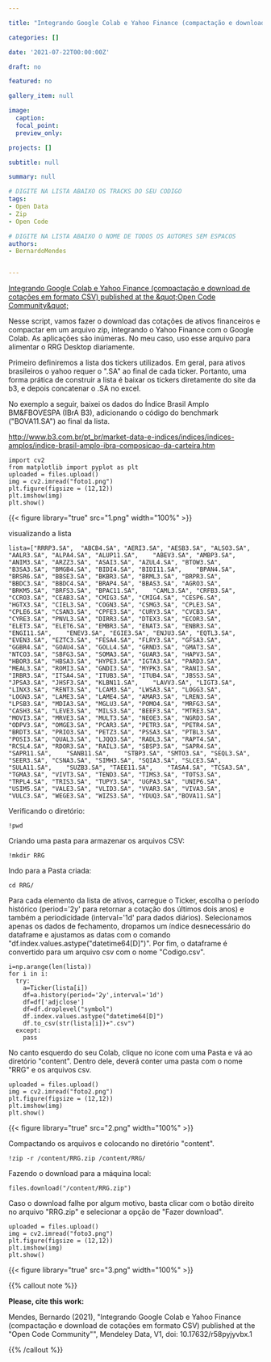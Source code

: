 ```yaml
---

title: "Integrando Google Colab e Yahoo Finance (compactação e download de cotações em formato CSV)"

categories: []

date: '2021-07-22T00:00:00Z' 

draft: no

featured: no

gallery_item: null

image:
  caption: 
  focal_point: 
  preview_only: 

projects: []

subtitle: null

summary: null

# DIGITE NA LISTA ABAIXO OS TRACKS DO SEU CODIGO
tags: 
- Open Data
- Zip
- Open Code

# DIGITE NA LISTA ABAIXO O NOME DE TODOS OS AUTORES SEM ESPACOS
authors:
- BernardoMendes


---
```


<script type="text/javascript" src="//cdn.plu.mx/widget-popup.js"></script>

<a href="https://plu.mx/plum/a/?doi=10.17632%2Fr58pyjyvbx.1" data-popup="right" data-size="large" class="plumx-plum-print-popup" data-site="plum" data-hide-when-empty="true">Integrando Google Colab e Yahoo Finance (compactação e download de cotações em formato CSV) published at the &amp;quot;Open Code Community&amp;quot;</a>





Nesse script, vamos fazer o download das cotações de ativos financeiros e compactar em um arquivo zip, integrando o Yahoo Finance com o Google Colab. As aplicações são inúmeras. No meu caso, uso esse arquivo para alimentar o RRG Desktop diariamente.

Primeiro definiremos a lista dos tickers utilizados. Em geral, para ativos brasileiros o yahoo requer o ".SA" ao final de cada ticker. Portanto, uma forma prática de construir a lista é baixar os tickers diretamente do site da b3, e depois concatenar o .SA no excel.

No exemplo a seguir, baixei os dados do Índice Brasil Amplo BM&FBOVESPA (IBrA B3), adicionando o código do benchmark ("BOVA11.SA") ao final da lista.

http://www.b3.com.br/pt_br/market-data-e-indices/indices/indices-amplos/indice-brasil-amplo-ibra-composicao-da-carteira.htm


    import cv2
    from matplotlib import pyplot as plt
    uploaded = files.upload()
    img = cv2.imread("foto1.png")
    plt.figure(figsize = (12,12))
    plt.imshow(img)
    plt.show()

{{< figure library="true" src="1.png" width="100%" >}}



visualizando a lista

    lista=["RRRP3.SA",	"ABCB4.SA",	"AERI3.SA",	"AESB3.SA",	"ALSO3.SA",	"AALR3.SA",	"ALPA4.SA",	"ALUP11.SA",	"ABEV3.SA",	"AMBP3.SA",	"ANIM3.SA",	"ARZZ3.SA",	"ASAI3.SA",	"AZUL4.SA",	"BTOW3.SA",	"B3SA3.SA",	"BMGB4.SA",	"BIDI4.SA",	"BIDI11.SA",	"BPAN4.SA",	"BRSR6.SA",	"BBSE3.SA",	"BKBR3.SA",	"BRML3.SA",	"BRPR3.SA",	"BBDC3.SA",	"BBDC4.SA",	"BRAP4.SA",	"BBAS3.SA",	"AGRO3.SA",	"BRKM5.SA",	"BRFS3.SA",	"BPAC11.SA",	"CAML3.SA",	"CRFB3.SA",	"CCRO3.SA",	"CEAB3.SA",	"CMIG3.SA",	"CMIG4.SA",	"CESP6.SA",	"HGTX3.SA",	"CIEL3.SA",	"COGN3.SA",	"CSMG3.SA",	"CPLE3.SA",	"CPLE6.SA",	"CSAN3.SA",	"CPFE3.SA",	"CURY3.SA",	"CVCB3.SA",	"CYRE3.SA",	"PNVL3.SA",	"DIRR3.SA",	"DTEX3.SA",	"ECOR3.SA",	"ELET3.SA",	"ELET6.SA",	"EMBR3.SA",	"ENAT3.SA",	"ENBR3.SA",	"ENGI11.SA",	"ENEV3.SA",	"EGIE3.SA",	"ENJU3.SA",	"EQTL3.SA",	"EVEN3.SA",	"EZTC3.SA",	"FESA4.SA",	"FLRY3.SA",	"GFSA3.SA",	"GGBR4.SA",	"GOAU4.SA",	"GOLL4.SA",	"GRND3.SA",	"GMAT3.SA",	"NTCO3.SA",	"SBFG3.SA",	"SOMA3.SA",	"GUAR3.SA",	"HAPV3.SA",	"HBOR3.SA",	"HBSA3.SA",	"HYPE3.SA",	"IGTA3.SA",	"PARD3.SA",	"MEAL3.SA",	"ROMI3.SA",	"GNDI3.SA",	"MYPK3.SA",	"RANI3.SA",	"IRBR3.SA",	"ITSA4.SA",	"ITUB3.SA",	"ITUB4.SA",	"JBSS3.SA",	"JPSA3.SA",	"JHSF3.SA",	"KLBN11.SA",	"LAVV3.SA",	"LIGT3.SA",	"LINX3.SA",	"RENT3.SA",	"LCAM3.SA",	"LWSA3.SA",	"LOGG3.SA",	"LOGN3.SA",	"LAME3.SA",	"LAME4.SA",	"AMAR3.SA",	"LREN3.SA",	"LPSB3.SA",	"MDIA3.SA",	"MGLU3.SA",	"POMO4.SA",	"MRFG3.SA",	"CASH3.SA",	"LEVE3.SA",	"MILS3.SA",	"BEEF3.SA",	"MTRE3.SA",	"MOVI3.SA",	"MRVE3.SA",	"MULT3.SA",	"NEOE3.SA",	"NGRD3.SA",	"ODPV3.SA",	"OMGE3.SA",	"PCAR3.SA",	"PETR3.SA",	"PETR4.SA",	"BRDT3.SA",	"PRIO3.SA",	"PETZ3.SA",	"PSSA3.SA",	"PTBL3.SA",	"POSI3.SA",	"QUAL3.SA",	"LJQQ3.SA",	"RADL3.SA",	"RAPT4.SA",	"RCSL4.SA",	"RDOR3.SA",	"RAIL3.SA",	"SBSP3.SA",	"SAPR4.SA",	"SAPR11.SA",	"SANB11.SA",	"STBP3.SA",	"SMTO3.SA",	"SEQL3.SA",	"SEER3.SA",	"CSNA3.SA",	"SIMH3.SA",	"SQIA3.SA",	"SLCE3.SA",	"SULA11.SA",	"SUZB3.SA",	"TAEE11.SA",	"TASA4.SA",	"TCSA3.SA",	"TGMA3.SA",	"VIVT3.SA",	"TEND3.SA",	"TIMS3.SA",	"TOTS3.SA",	"TRPL4.SA",	"TRIS3.SA",	"TUPY3.SA",	"UGPA3.SA",	"UNIP6.SA",	"USIM5.SA",	"VALE3.SA",	"VLID3.SA",	"VVAR3.SA",	"VIVA3.SA",	"VULC3.SA",	"WEGE3.SA",	"WIZS3.SA",	"YDUQ3.SA","BOVA11.SA"]
    
Verificando o diretório:

    !pwd

Criando uma pasta para armazenar os arquivos CSV:

    !mkdir RRG

Indo para a Pasta criada:

    cd RRG/


Para cada elemento da lista de ativos, carregue o Ticker, escolha o período histórico (period='2y' para retornar a cotação dos últimos dois anos) e também a periodicidade (interval='1d' para dados diários). Selecionamos apenas os dados de fechamento, dropamos um índice desnecessário do dataframe e ajustamos as datas com o comando "df.index.values.astype("datetime64[D]")". Por fim, o dataframe é convertido para um arquivo csv com o nome "Codigo.csv".

    i=np.arange(len(lista))
    for i in i:
      try:
        a=Ticker(lista[i])
        df=a.history(period='2y',interval='1d')
        df=df['adjclose']
        df=df.droplevel("symbol")
        df.index.values.astype("datetime64[D]")
        df.to_csv(str(lista[i])+".csv")
      except:
        pass
        
No canto esquerdo do seu Colab, clique no ícone com uma Pasta e vá ao diretório "content". Dentro dele, deverá conter uma pasta com o nome "RRG" e os arquivos csv.

    uploaded = files.upload()
    img = cv2.imread("foto2.png")
    plt.figure(figsize = (12,12))
    plt.imshow(img)
    plt.show()

{{< figure library="true" src="2.png" width="100%" >}}


Compactando os arquivos e colocando no diretório "content".


    !zip -r /content/RRG.zip /content/RRG/
  
Fazendo o download para a máquina local:

    files.download("/content/RRG.zip")

Caso o download falhe por algum motivo, basta clicar com o botão direito no arquivo "RRG.zip" e selecionar a opção de "Fazer download".

    uploaded = files.upload()
    img = cv2.imread("foto3.png")
    plt.figure(figsize = (12,12))
    plt.imshow(img)
    plt.show()
   
{{< figure library="true" src="3.png" width="100%" >}}




{{% callout note %}}

**Please, cite this work:**

Mendes, Bernardo  (2021), "Integrando Google Colab e Yahoo Finance (compactação e download de cotações em formato CSV) published at the "Open Code Community"", Mendeley Data, V1, doi: 10.17632/r58pyjyvbx.1

{{% /callout %}}
           

